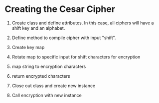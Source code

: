 # Creating the Cesar Cipher

1. Create class and define attributes. In this case, all ciphers will have a shift key and an alphabet.

1. Define method to compile cipher with input "shift".
 1. Create key map
 1. Rotate map to specific input for shift characters for encryption
 1. map string to encryption characters
 1. return encrypted characters
1. Close out class and create new instance
1. Call encryption with new instance
